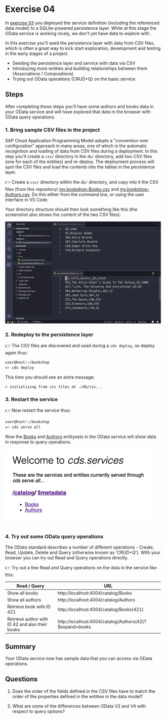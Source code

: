 # Exercise 04

In [exercise 03](../03/) you deployed the service definition (including the referenced data model) to a SQLite-powered persistence layer. While at this stage the OData service is working nicely, we don't yet have data to explore with.

In this exercise you'll seed the persistence layer with data from CSV files, which is often a great way to kick start exploration, development and testing in the early stages of a project.

- Seeding the persistence layer and service with data via CSV
- Introducing more entities and building relationships between them (Associations / Compositions)
- Trying out OData operations (CRUD+Q) on the basic service


## Steps

After completing these steps you'll have some authors and books data in your OData service and will have explored that data in the browser with OData query operations.


### 1. Bring sample CSV files in the project

SAP Cloud Application Programming Model adopts a "convention over configuration" approach in many areas, one of which is the automatic recognition and loading of data from CSV files during a deployment. In this step you'll create a `csv/` directory in the `db/` directory, add two CSV files (one for each of the entities) and re-deploy. The deployment process will spot the CSV files and load the contents into the tables in the persistence layer.

:point_right: Create a `csv/` directory within the `db/` directory, and copy into it the CSV files (from this repository) [my.bookshop-Books.csv](my.bookshop-Books.csv) and [my.bookshop-Authors.csv](my.bookshop-Authors.csv). Do this either from the command line, or using the user interface in VS Code.

Your directory structure should then look something like this (the screenshot also shows the content of the two CSV files):

![the CSV files in the right place](csv-files.png)


### 2. Redeploy to the persistence layer

:point_right: The CSV files are discovered and used during a `cds deploy`, so deploy again thus:

```sh
user@host:~/bookshop
=> cds deploy
```

This time you should see an extra message:

```
> initializing from csv files at ./db/csv...
```


### 3. Restart the service

:point_right: Now restart the service thus:

```sh
user@host:~/bookshop
=> cds serve all
```

Now the [Books](http://localhost:4004/catalog/Books) and [Authors](http://localhost:4004/catalog/Books) entitysets in the OData service will show data in response to query operations.

![Books and Authors in the OData service](books-and-authors.png)


### 4. Try out some OData query operations

The OData standard describes a number of different operations - Create, Read, Update, Delete and Query (otherwise known as 'CRUD+Q'). With your browser you can try out Read and Query operations directly.

:point_right: Try out a few Read and Query operations on the data in the service like this:

| Read / Query | URL |
| ----- | --- |
| Show all books | http://localhost:4004/catalog/Books |
| Show all authors | http://localhost:4004/catalog/Authors |
| Retrieve book with ID 421 | http://localhost:4004/catalog/Books(421) |
| Retrieve author with ID 42 and also their books | http://localhost:4004/catalog/Authors(42)?$expand=books |


## Summary

Your OData service now has sample data that you can access via OData operations.


## Questions

1. Does the order of the fields defined in the CSV files have to match the order of the properties defined in the entities in the data model?

1. What are some of the differences between OData V2 and V4 with respect to query options?
